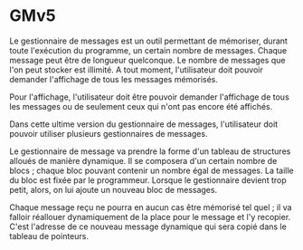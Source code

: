# GMv5
Le gestionnaire de messages est un outil permettant de mémoriser, durant toute l'exécution du
programme, un certain nombre de messages. Chaque message peut être de longueur quelconque.
Le nombre de messages que l'on peut stocker est illimité. A tout moment, l'utilisateur doit
pouvoir demander l'affichage de tous les messages mémorisés.

Pour l'affichage, l'utilisateur doit être pouvoir demander l'affichage de tous les messages ou de
seulement ceux qui n'ont pas encore été affichés.

Dans cette ultime version du gestionnaire de messages, l'utilisateur doit pouvoir utiliser plusieurs
gestionnaires de messages.

Le gestionnaire de message va prendre la forme d'un tableau de structures alloués de manière
dynamique. Il se composera d'un certain nombre de blocs ; chaque bloc pouvant contenir un
nombre égal de messages. La taille du bloc est fixée par le programmeur. Lorsque le gestionnaire
devient trop petit, alors, on lui ajoute un nouveau bloc de messages.

Chaque message reçu ne pourra en aucun cas être mémorisé tel quel ; il va falloir réallouer
dynamiquement de la place pour le message et l'y recopier. C'est l'adresse de ce nouveau message
dynamique qui sera copié dans le tableau de pointeurs.
